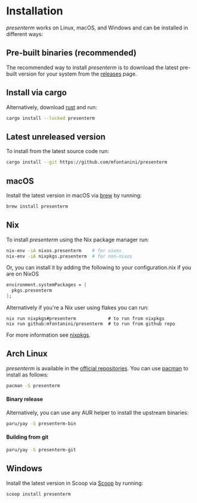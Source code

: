 # Installation

_presenterm_ works on Linux, macOS, and Windows and can be installed in different ways:

## Pre-built binaries (recommended)

The recommended way to install _presenterm_ is to download the latest pre-built version for 
your system from the [releases](https://github.com/mfontanini/presenterm/releases) page.

## Install via cargo

Alternatively, download [rust](https://www.rust-lang.org/) and run:

```bash
cargo install --locked presenterm
```

## Latest unreleased version

To install from the latest source code run:

```bash
cargo install --git https://github.com/mfontanini/presenterm
```

## macOS

Install the latest version in macOS via [brew](https://formulae.brew.sh/formula/presenterm) by running:

```bash
brew install presenterm
```

## Nix

To install _presenterm_ using the Nix package manager run:

```bash
nix-env -iA nixos.presenterm    # for nixos
nix-env -iA nixpkgs.presenterm  # for non-nixos
```

Or, you can install it by adding the following to your configuration.nix if you are on NixOS

```nix
environment.systemPackages = [
  pkgs.presenterm
];
```

Alternatively if you're a Nix user using flakes you can run:

```shell
nix run nixpkgs#presenterm            # to run from nixpkgs
nix run github:mfontanini/presenterm  # to run from github repo
```

For more information see 
[nixpkgs](https://search.nixos.org/packages?channel=unstable&show=presenterm&from=0&size=50&sort=relevance&type=packages&query=presenterm).

## Arch Linux

_presenterm_ is available in the [official repositories](https://archlinux.org/packages/extra/x86_64/presenterm/). You can use [pacman](https://wiki.archlinux.org/title/pacman) to install as follows:

```bash
pacman -S presenterm
```

#### Binary release

Alternatively, you can use any AUR helper to install the upstream binaries:

```bash
paru/yay -S presenterm-bin
```

#### Building from git

```bash
paru/yay -S presenterm-git
```

## Windows

Install the latest version in Scoop via [Scoop](https://scoop.sh/#/apps?q=presenterm&id=a462290f824b50f180afbaa6d8c7c1e6e0952e3a) by running:

```powershell
scoop install presenterm
```
